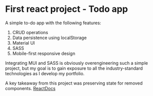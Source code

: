 # First react project - Todo app

A simple to-do app with the following features:
1. CRUD operations
2. Data persistence using localStorage
3. Material UI
4. SASS
5. Mobile-first responsive design

Integrating MUI and SASS is obviously overengineering such a simple project, but my goal is to gain exposure to all the industry-standard technologies as I develop my portfolio.

A key takeaway from this project was preserving state for removed components. [ReactDocs](https://beta.reactjs.org/learn/preserving-and-resetting-state)
